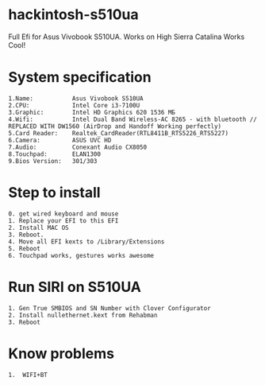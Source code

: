 # hackintosh-s510ua
Full Efi for Asus Vivobook S510UA. Works on High Sierra
Catalina Works Cool!

# System specification

    1.Name:           Asus Vivobook S510UA
    2.CPU:            Intel Core i3-7100U
    3.Graphic:        Intel HD Graphics 620 1536 МБ
    4.Wifi:           Intel Dual Band Wireless-AC 8265 - with bluetooth // REPLACED WITH DW1560 (AirDrop and Handoff Working perfectly)
    5.Card Reader:    Realtek_CardReader(RTL8411B_RTS5226_RTS5227)
    6.Camera:         ASUS UVC HD
    7.Audio:          Conexant Audio CX8050
    8.Touchpad:       ELAN1300
    9.Bios Version:   301/303

# Step to install

	0. get wired keyboard and mouse
	1. Replace your EFI to this EFI
	2. Install MAC OS
	3. Reboot.
	4. Move all EFI kexts to /Library/Extensions
	5. Reboot
	6. Touchpad works, gestures works awesome
	
# Run SIRI on S510UA

	1. Gen True SMBIOS and SN Number with Clover Configurator
	2. Install nullethernet.kext from Rehabman
	3. Reboot

# Know problems

    1.  WIFI+BT

